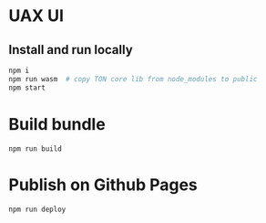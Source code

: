 # UAX UI

## Install and run locally

```bash
npm i
npm run wasm  # copy TON core lib from node_modules to public
npm start
```

# Build bundle

```
npm run build
```

# Publish on Github Pages

```
npm run deploy
```
